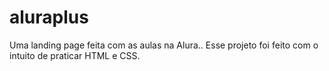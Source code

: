 # aluraplus
Uma landing page feita com as aulas na Alura.. Esse projeto foi feito com o intuito de praticar HTML e CSS.

